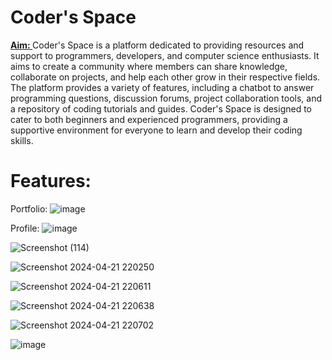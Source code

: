 <h1><b>Coder's Space</b></h1>
<b><u>Aim: </u></b>Coder's Space is a platform dedicated to providing resources and support to programmers, developers, and computer science enthusiasts. It aims to create a community where members can share knowledge, collaborate on projects, and help each other grow in their respective fields. The platform provides a variety of features, including a chatbot to answer programming questions, discussion forums, project collaboration tools, and a repository of coding tutorials and guides. Coder's Space is designed to cater to both beginners and experienced programmers, providing a supportive environment for everyone to learn and develop their coding skills.

# Features:

Portfolio:
![image](https://github.com/Imtiaj-Sajin/Coder_s-Space/assets/100506477/804c5c88-91b2-4e27-9777-104f64843d24)

Profile:
![image](https://github.com/Imtiaj-Sajin/Coder_s-Space/assets/100506477/76949739-99d3-49ce-bc1a-96226b648b7d)

![Screenshot (114)](https://github.com/Imtiaj-Sajin/Coder_s-Space/assets/100506477/f716ac1a-92b4-4aae-b77e-214ece8834c5)

![Screenshot 2024-04-21 220250](https://github.com/Imtiaj-Sajin/Coder_s-Space/assets/100506477/0bac7799-b02a-4d3a-95e5-93b81bfa7052)

![Screenshot 2024-04-21 220611](https://github.com/Imtiaj-Sajin/Coder_s-Space/assets/100506477/49c696e3-4c93-43fc-8464-9c56cf75364d)


![Screenshot 2024-04-21 220638](https://github.com/Imtiaj-Sajin/Coder_s-Space/assets/100506477/44320bc6-1fbf-46e0-9fe4-a39a881fb5eb)


![Screenshot 2024-04-21 220702](https://github.com/Imtiaj-Sajin/Coder_s-Space/assets/100506477/3db5c0ed-b45a-4a5c-9a6d-38b77537c6a6)

![image](https://github.com/Imtiaj-Sajin/Coder_s-Space/assets/100506477/9ca5fa1c-ef28-4bbf-9404-85ec0a131c0a)

